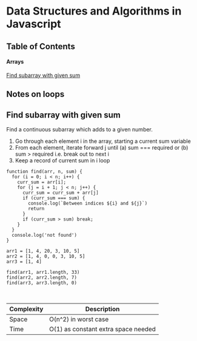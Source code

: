 # Data Structures and Algorithms in Javascript

## Table of Contents

#### Arrays

[Find subarray with given sum](#find-subarray-with-given-sum)

## Notes on loops

## <a name="find-subarray-with-given-sum"></a> Find subarray with given sum

Find a continuous subarray which adds to a given number.

1. Go through each element i in the array, starting a current sum variable
2. From each element, iterate forward j until (a) sum === required or (b) sum > required i.e. break out to next i
3. Keep a record of current sum in i loop

```
function find(arr, n, sum) {
  for (i = 0; i < n; i++) {
    curr_sum = arr[i];
    for (j = i + 1; j < n; j++) {
      curr_sum = curr_sum + arr[j]
      if (curr_sum === sum) {
        console.log(`Between indices ${i} and ${j}`)
        return
      }
      if (curr_sum > sum) break;
    }
  }
  console.log('not found')
}

arr1 = [1, 4, 20, 3, 10, 5] 
arr2 = [1, 4, 0, 0, 3, 10, 5]
arr3 = [1, 4]

find(arr1, arr1.length, 33)
find(arr2, arr2.length, 7)
find(arr3, arr3.length, 0)
```

<br/>

| Complexity      | Description |
| ----------- | ----------- |
| Space      | O(n^2) in worst case |
| Time   | O(1) as constant extra space needed        |
